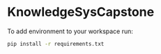 # KnowledgeSysCapstone

To add environment to your workspace run:

```sh
pip install -r requirements.txt
